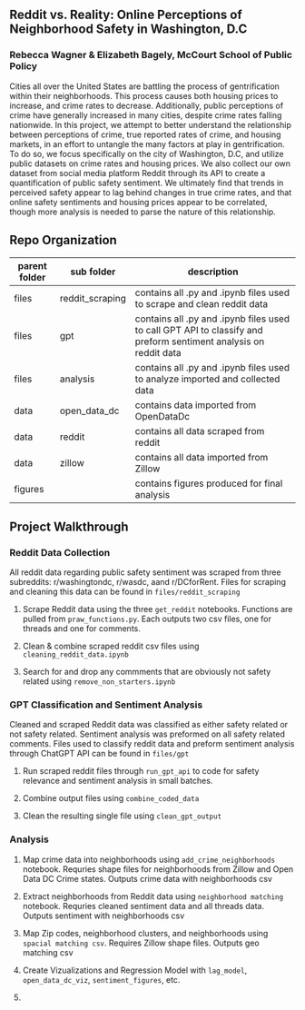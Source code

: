 ## Reddit vs. Reality: Online Perceptions of Neighborhood Safety in Washington, D.C
### Rebecca Wagner & Elizabeth Bagely, McCourt School of Public Policy 

Cities all over the United States are battling the process of gentrification within their neighborhoods. This process causes both
housing prices to increase, and crime rates to decrease. Additionally, public perceptions of crime have generally increased in
many cities, despite crime rates falling nationwide. In this project, we attempt to better understand the relationship between
perceptions of crime, true reported rates of crime, and housing markets, in an effort to untangle the many factors at play in
gentrification. To do so, we focus specifically on the city of Washington, D.C, and utilize public datasets on crime rates and
housing prices. We also collect our own dataset from social media platform Reddit through its API to create a quantification of
public safety sentiment. We ultimately find that trends in perceived safety appear to lag behind changes in true crime rates, and
that online safety sentiments and housing prices appear to be correlated, though more analysis is needed to parse the nature
of this relationship.

## Repo Organization

| parent folder | sub folder | description |
|---------------|------------|-------------|
| files | reddit_scraping | contains all .py and .ipynb files used to scrape and clean reddit data |
| files | gpt | contains all .py and .ipynb files used to call GPT API to classify and preform sentiment analysis on reddit data |
| files | analysis | contains all .py and .ipynb files used to analyze imported and collected data |
| data | open_data_dc | contains data imported from OpenDataDc |
| data | reddit | contains all data scraped from reddit |
| data | zillow | contains all data imported from Zillow |
| figures | | contains figures produced for final analysis |

## Project Walkthrough 

### Reddit Data Collection 

All reddit data regarding public safety sentiment was scraped from three subreddits: r/washingtondc, r/wasdc, aand r/DCforRent. Files for scraping and cleaning this data can be found in `files/reddit_scraping`

1. Scrape Reddit data using the three `get_reddit` notebooks. Functions are pulled from `praw_functions.py`. Each outputs two csv files, one for threads and one for comments. 

2. Clean & combine scraped reddit csv files using `cleaning_reddit_data.ipynb`

3. Search for and drop any commments that are obviously not safety related using `remove_non_starters.ipynb`

### GPT Classification and Sentiment Analysis

Cleaned and scraped Reddit data was classified as either safety related or not safety related. Sentiment analysis was preformed on all safety related comments. Files used to classify reddit data and preform sentiment analysis through ChatGPT API can be found in `files/gpt`

1. Run scraped reddit files through `run_gpt_api` to code for safety relevance and sentiment analysis in small batches. 

2. Combine output files using `combine_coded_data`

3. Clean the resulting single file using `clean_gpt_output`

### Analysis 

1. Map crime data into neighborhoods using `add_crime_neighborhoods` notebook. Requries shape files for neighborhoods from Zillow and Open Data DC Crime states. Outputs crime data with neighborhoods csv

2. Extract neighborhoods from Reddit data using `neighborhood matching` notebook. Requries cleaned sentiment data and all threads data. Outputs sentiment with neighborhoods csv

3. Map Zip codes, neighborhood clusters, and neighborhoods using `spacial matching csv`. Requires Zillow shape files. Outputs geo matching csv

4. Create Vizualizations and Regression Model with `lag_model`, `open_data_dc_viz`, `sentiment_figures`, etc. 
5. 


